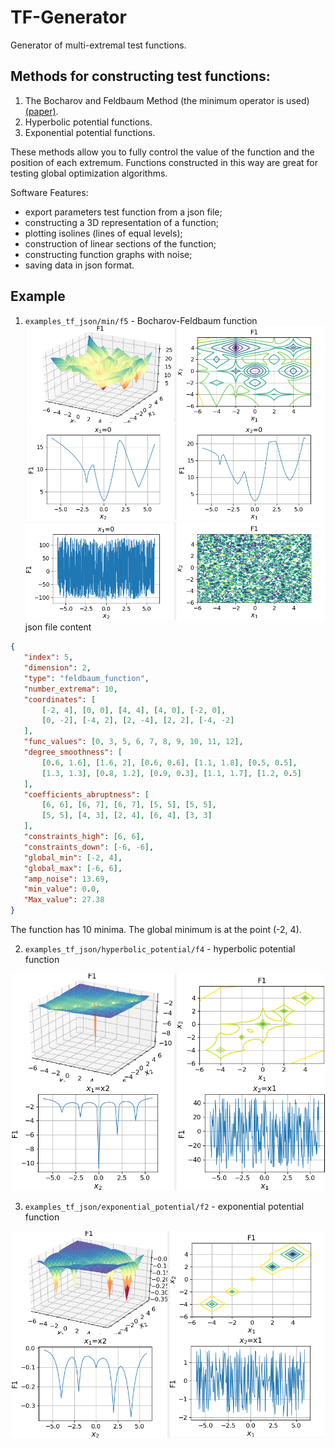 # TF-Generator
Generator of multi-extremal test functions.

## Methods for constructing test functions:
1) The Bocharov and Feldbaum Method (the minimum operator is used) [(paper)](http://www.mathnet.ru/links/971da2f0ea009a71298d2c4fa1ccd381/at11985.pdf).
2) Hyperbolic potential functions.
3) Exponential potential functions.

These methods allow you to fully control the value of the function and the position of each extremum.
Functions constructed in this way are great for testing global optimization algorithms.

Software Features:
 - export parameters test function from a json file;
 - constructing a 3D representation of a function;
 - plotting isolines (lines of equal levels);
 - construction of linear sections of the function;
 - constructing function graphs with noise;
 - saving data in json format.
 
 ## Example
 
 1) `examples_tf_json/min/f5` - Bocharov-Feldbaum function
 ![alt text](https://github.com/redb0/tf-generator/blob/master/examples_tf_json/min/f5/f5.png)
 ![alt text](https://github.com/redb0/tf-generator/blob/master/examples_tf_json/min/f5/f5_k_sn%3D10.png)
 json file content
 ```json
{
    "index": 5,
    "dimension": 2,
    "type": "feldbaum_function",
    "number_extrema": 10,
    "coordinates": [
        [-2, 4], [0, 0], [4, 4], [4, 0], [-2, 0],
        [0, -2], [-4, 2], [2, -4], [2, 2], [-4, -2]
    ],
    "func_values": [0, 3, 5, 6, 7, 8, 9, 10, 11, 12],
    "degree_smoothness": [
        [0.6, 1.6], [1.6, 2], [0.6, 0.6], [1.1, 1.8], [0.5, 0.5],
        [1.3, 1.3], [0.8, 1.2], [0.9, 0.3], [1.1, 1.7], [1.2, 0.5]
    ],
    "coefficients_abruptness": [
        [6, 6], [6, 7], [6, 7], [5, 5], [5, 5],
        [5, 5], [4, 3], [2, 4], [6, 4], [3, 3]
    ],
    "constraints_high": [6, 6],
    "constraints_down": [-6, -6],
    "global_min": [-2, 4],
    "global_max": [-6, 6],
    "amp_noise": 13.69,
    "min_value": 0.0,
    "Max_value": 27.38
}
 ```
 The function has 10 minima. The global minimum is at the point (-2, 4).
 
 2) `examples_tf_json/hyperbolic_potential/f4` - hyperbolic potential function

 ![alt text](https://github.com/redb0/tf-generator/blob/master/examples_tf_json/hyperbolic_potential/f4/f4_with_ksn%3D10.png)

 3) `examples_tf_json/exponential_potential/f2` - exponential potential function

 ![alt text](https://github.com/redb0/tf-generator/blob/master/examples_tf_json/exponential_potential/f2/f2_with_ksn%3D10.png)
 
 
